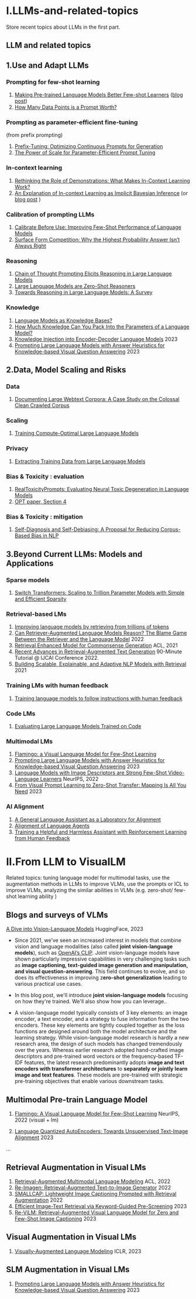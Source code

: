 # I.LLMs-and-related-topics
Store recent topics about LLMs in the first part.

## LLM and related topics

## 1.Use and Adapt LLMs

### Prompting for few-shot learning

1. [Making Pre-trained Language Models Better Few-shot Learners](https://arxiv.org/pdf/2012.15723.pdf) ([blog post](https://gaotianyu.xyz/prompting/))
2. [How Many Data Points is a Prompt Worth?](https://arxiv.org/pdf/2103.08493.pdf)

### Prompting as parameter-efficient fine-tuning


(from prefix prompting)

1. [Prefix-Tuning: Optimizing Continuous Prompts for Generation](https://arxiv.org/pdf/2101.00190.pdf)
2. [The Power of Scale for Parameter-Efficient Prompt Tuning](https://arxiv.org/pdf/2104.08691.pdf)

### In-context learning

1. [Rethinking the Role of Demonstrations: What Makes In-Context Learning Work?](https://arxiv.org/pdf/2202.12837.pdf)
2. [An Explanation of In-context Learning as Implicit Bayesian Inference](https://arxiv.org/pdf/2111.02080.pdf) (or [blog post](http://ai.stanford.edu/blog/understanding-incontext/) )

### Calibration of prompting LLMs

1. [Calibrate Before Use: Improving Few-Shot Performance of Language Models](https://arxiv.org/pdf/2102.09690.pdf)
2. [Surface Form Competition: Why the Highest Probability Answer Isn’t Always Right](https://arxiv.org/pdf/2104.08315.pdf)

### Reasoning

1. [Chain of Thought Prompting Elicits Reasoning in Large Language Models](https://arxiv.org/pdf/2201.11903.pdf)
2. [Large Language Models are Zero-Shot Reasoners](https://arxiv.org/pdf/2205.11916.pdf)
3. [Towards Reasoning in Large Language Models: A Survey](https://arxiv.org/abs/2212.10403)

### Knowledge

1. [Language Models as Knowledge Bases?](https://arxiv.org/pdf/1909.01066.pdf)
2. [How Much Knowledge Can You Pack Into the Parameters of a Language Model?](https://arxiv.org/pdf/2002.08910.pdf)
3. [Knowledge Injection into Encoder-Decoder Language Models](https://arxiv.org/pdf/2302.09170.pdf) 2023
4. [Prompting Large Language Models with Answer Heuristics for Knowledge-based Visual Question Answering](https://arxiv.org/pdf/2303.01903) 2023

##  2.Data, Model Scaling and Risks

### Data

1. [Documenting Large Webtext Corpora: A Case Study on the Colossal Clean Crawled Corpus](https://arxiv.org/pdf/2104.08758.pdf)

### Scaling

1. [Training Compute-Optimal Large Language Models](https://arxiv.org/pdf/2203.15556.pdf)

### Privacy

1. [Extracting Training Data from Large Language Models](https://arxiv.org/pdf/2012.07805.pdf)

### Bias & Toxicity : evaluation

1. [RealToxicityPrompts: Evaluating Neural Toxic Degeneration in Language Models](https://arxiv.org/pdf/2009.11462.pdf)
2. [OPT paper, Section 4](https://arxiv.org/pdf/2205.01068.pdf)

### Bias & Toxicity : mitigation

1. [Self-Diagnosis and Self-Debiasing: A Proposal for Reducing Corpus-Based Bias in NLP](https://arxiv.org/pdf/2103.00453.pdf)


## 3.Beyond Current LLMs: Models and Applications


### Sparse models

1. [Switch Transformers: Scaling to Trillion Parameter Models with Simple and Efficient Sparsity](https://jmlr.org/papers/volume23/21-0998/21-0998.pdf)

### Retrieval-based LMs

1. [Improving language models by retrieving from trillions of tokens](https://arxiv.org/pdf/2112.04426.pdf)
2. [Can Retriever-Augmented Language Models Reason? The Blame Game Between the Retriever and the Language Model](https://arxiv.org/pdf/2212.09146.pdf) 2022 
3. [Retrieval Enhanced Model for Commonsense Generation](https://arxiv.org/pdf/2105.11174) ACL, 2021
4. [Recent Advances in Retrieval-Augmented Text Generation](https://lemaoliu.github.io/retrieval-generation-tutorial/)
   90-Minute Tutorial @ IJCAI Conference 2022.
5. [Building Scalable, Explainable, and Adaptive NLP Models with Retrieval](https://ai.stanford.edu/blog/retrieval-based-NLP/) 2021


### Training LMs with human feedback

1. [Training language models to follow instructions with human feedback](https://arxiv.org/pdf/2203.02155.pdf)

### Code LMs

1. [Evaluating Large Language Models Trained on Code](https://arxiv.org/pdf/2107.03374.pdf)

### Multimodal LMs

1. [Flamingo: a Visual Language Model for Few-Shot Learning](https://arxiv.org/pdf/2204.14198.pdf)
2. [Prompting Large Language Models with Answer Heuristics for Knowledge-based Visual Question Answering](https://arxiv.org/pdf/2303.01903)  2023
3. [Language Models with Image Descriptors are Strong Few-Shot Video-Language Learners](https://arxiv.org/abs/2205.10747) NeurIPS, 2022
4. [From Visual Prompt Learning to Zero-Shot Transfer: Mapping Is All You Need](https://arxiv.org/pdf/2303.05266) 2023


### AI Alignment

1. [A General Language Assistant as a Laboratory for Alignment](https://arxiv.org/pdf/2112.00861.pdf)
2. [Alignment of Language Agents](https://arxiv.org/pdf/2103.14659.pdf)
3. [Training a Helpful and Harmless Assistant with Reinforcement Learning from Human Feedback](https://arxiv.org/pdf/2204.05862.pdf)


# II.From LLM to VisualLM

Related topics: tuning language model for multimodal tasks, use the augmentation methods in LLMs to improve VLMs, use the prompts or ICL to improve VLMs, analyzing the similar abilities in VLMs (e.g. zero-shot/ few-shot learning ability )

## Blogs and surveys of VLMs

 [A Dive into Vision-Language Models](https://huggingface.co/blog/vision_language_pretraining) HuggingFace, 2023

- Since 2021, we’ve seen an increased interest in models that combine vision and language modalities (also called **joint vision-language models**), such as [OpenAI’s CLIP](https://openai.com/blog/clip/). Joint vision-language models have shown particularly impressive capabilities in very challenging tasks such as **image captioning, text-guided image generation and manipulation, and visual question-answering**. This field continues to evolve, and so does its effectiveness in improving z**ero-shot generalization** leading to various practical use cases.

- In this blog post, we'll introduce **joint vision-language models** focusing on how they're trained. We'll also show how you can leverage..

- A vision-language model typically consists of 3 key elements: an image encoder, a text encoder, and a strategy to fuse information from the two encoders. These key elements are tightly coupled together as the loss functions are designed around both the model architecture and the learning strategy. While vision-language model research is hardly a new research area, the design of such models has changed tremendously over the years. Whereas earlier research adopted hand-crafted image descriptors and pre-trained word vectors or the frequency-based TF-IDF features, the latest research predominantly adopts i**mage and text encoders with transformer architectures** to **separately or jointly learn image and text features**. These models are pre-trained with strategic pre-training objectives that enable various downstream tasks.

## Multimodal Pre-train Language Model

1. [Flamingo: A Visual Language Model for Few-Shot Learning](https://arxiv.org/abs/2204.14198) NeurIPS, 2022 (visual + lm)

2. [Language Quantized AutoEncoders: Towards Unsupervised Text-Image Alignment](https://arxiv.org/abs/2302.00902) 2023

...

## Retrieval Augmentation in Visual LMs

1. [Retrieval-Augmented Multimodal Language Modeling](https://arxiv.org/pdf/2211.12561.pdf) ACL, 2022
2. [Re-Imagen: Retrieval-Augmented Text-to-Image Generator](https://arxiv.org/pdf/2209.14491.pdf) 2022
3. [SMALLCAP: Lightweight Image Captioning Prompted with Retrieval Augmentation](https://arxiv.org/abs/2209.15323) 2022
4. [Efficient Image-Text Retrieval via Keyword-Guided Pre-Screening](https://arxiv.org/pdf/2303.07740.pdf) 2023
5. [Re-ViLM: Retrieval-Augmented Visual Language Model for Zero and Few-Shot Image Captioning](https://arxiv.org/pdf/2302.04858.pdf) 2023

## Visual Augmentation in Visual LMs
1. [Visually-Augmented Language Modeling](https://openreview.net/pdf?id=8IN-qLkl215) ICLR, 2023

## SLM Augmentation in Visual LMs
1. [Prompting Large Language Models with Answer Heuristics for Knowledge-based Visual Question Answering](https://arxiv.org/pdf/2303.01903.pdf) 2023

